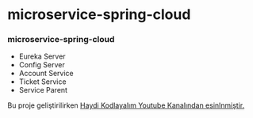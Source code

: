 # microservice-spring-cloud

<h3> microservice-spring-cloud </h3> 
<ul>
  <li>Eureka Server</li>
  <li>Config Server</li>
  <li>Account Service</li>
    <li>Ticket Service</li>

  <li>Service Parent</li>
</ul>

Bu proje geliştirilirken <a href="https://www.youtube.com/playlist?list=PLd0jsEi3hUAdKnXFDDop8V9WfBzHD5WLF">Haydi Kodlayalım Youtube Kanalından esinlnmiştir.

